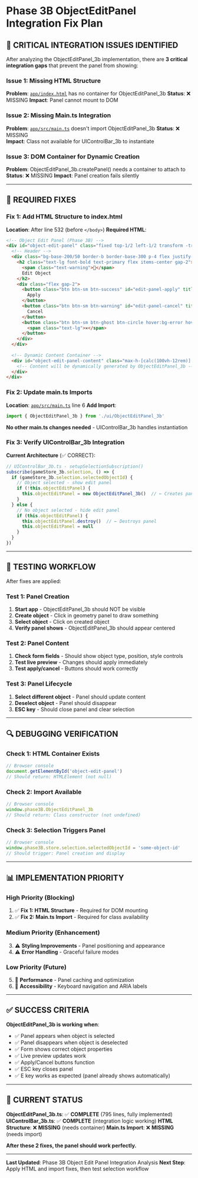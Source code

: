 # Phase 3B ObjectEditPanel Integration Fix Plan

## 🚨 **CRITICAL INTEGRATION ISSUES IDENTIFIED**

After analyzing the ObjectEditPanel_3b implementation, there are **3 critical integration gaps** that prevent the panel from showing:

### **Issue 1: Missing HTML Structure**
**Problem**: [`app/index.html`](app/index.html) has no container for ObjectEditPanel_3b
**Status**: ❌ MISSING
**Impact**: Panel cannot mount to DOM

### **Issue 2: Missing Main.ts Integration** 
**Problem**: [`app/src/main.ts`](app/src/main.ts) doesn't import ObjectEditPanel_3b
**Status**: ❌ MISSING  
**Impact**: Class not available for UIControlBar_3b to instantiate

### **Issue 3: DOM Container for Dynamic Creation**
**Problem**: ObjectEditPanel_3b.createPanel() needs a container to attach to
**Status**: ❌ MISSING
**Impact**: Panel creation fails silently

---

## 🔧 **REQUIRED FIXES**

### **Fix 1: Add HTML Structure to index.html**

**Location**: After line 532 (before `</body>`)
**Required HTML**:
```html
<!-- Object Edit Panel (Phase 3B) -->
<div id="object-edit-panel" class="fixed top-1/2 left-1/2 transform -translate-x-1/2 -translate-y-1/2 w-96 max-h-[calc(100vh-4rem)] bg-base-100/95 backdrop-blur-md border border-base-300 rounded-xl shadow-2xl z-50 overflow-hidden animate-fade-in" style="display: none;">
  <!-- Header -->
  <div class="bg-base-200/50 border-b border-base-300 p-4 flex justify-between items-center">
    <h2 class="text-lg font-bold text-primary flex items-center gap-2">
      <span class="text-warning">📝</span>
      Edit Object
    </h2>
    <div class="flex gap-2">
      <button class="btn btn-sm btn-success" id="edit-panel-apply" title="Apply Changes">
        Apply
      </button>
      <button class="btn btn-sm btn-warning" id="edit-panel-cancel" title="Cancel Changes">
        Cancel
      </button>
      <button class="btn btn-sm btn-ghost btn-circle hover:bg-error hover:text-white transition-colors" id="edit-panel-close" title="Close Panel">
        <span class="text-lg">✕</span>
      </button>
    </div>
  </div>
  
  <!-- Dynamic Content Container -->
  <div id="object-edit-panel-content" class="max-h-[calc(100vh-12rem)] overflow-y-auto custom-scrollbar p-4">
    <!-- Content will be dynamically generated by ObjectEditPanel_3b -->
  </div>
</div>
```

### **Fix 2: Update main.ts Imports**

**Location**: [`app/src/main.ts`](app/src/main.ts) line 6
**Add Import**:
```typescript
import { ObjectEditPanel_3b } from './ui/ObjectEditPanel_3b'
```

**No other main.ts changes needed** - UIControlBar_3b handles instantiation

### **Fix 3: Verify UIControlBar_3b Integration**

**Current Architecture** (✅ CORRECT):
```typescript
// UIControlBar_3b.ts - setupSelectionSubscription()
subscribe(gameStore_3b.selection, () => {
  if (gameStore_3b.selection.selectedObjectId) {
    // Object selected - show edit panel
    if (!this.objectEditPanel) {
      this.objectEditPanel = new ObjectEditPanel_3b()  // ← Creates panel
    }
  } else {
    // No object selected - hide edit panel
    if (this.objectEditPanel) {
      this.objectEditPanel.destroy()  // ← Destroys panel
      this.objectEditPanel = null
    }
  }
})
```

---

## 🎯 **TESTING WORKFLOW**

After fixes are applied:

### **Test 1: Panel Creation**
1. **Start app** - ObjectEditPanel_3b should NOT be visible
2. **Create object** - Click in geometry panel to draw something
3. **Select object** - Click on created object
4. **Verify panel shows** - ObjectEditPanel_3b should appear centered

### **Test 2: Panel Content**
1. **Check form fields** - Should show object type, position, style controls
2. **Test live preview** - Changes should apply immediately
3. **Test apply/cancel** - Buttons should work correctly

### **Test 3: Panel Lifecycle**
1. **Select different object** - Panel should update content
2. **Deselect object** - Panel should disappear
3. **ESC key** - Should close panel and clear selection

---

## 🔍 **DEBUGGING VERIFICATION**

### **Check 1: HTML Container Exists**
```javascript
// Browser console
document.getElementById('object-edit-panel')
// Should return: HTMLElement (not null)
```

### **Check 2: Import Available**
```javascript
// Browser console  
window.phase3B.ObjectEditPanel_3b
// Should return: Class constructor (not undefined)
```

### **Check 3: Selection Triggers Panel**
```javascript
// Browser console
window.phase3B.store.selection.selectedObjectId = 'some-object-id'
// Should trigger: Panel creation and display
```

---

## 📊 **IMPLEMENTATION PRIORITY**

### **High Priority (Blocking)**
1. ✅ **Fix 1: HTML Structure** - Required for DOM mounting
2. ✅ **Fix 2: Main.ts Import** - Required for class availability

### **Medium Priority (Enhancement)**
3. ⚠️ **Styling Improvements** - Panel positioning and appearance
4. ⚠️ **Error Handling** - Graceful failure modes

### **Low Priority (Future)**
5. 🔄 **Performance** - Panel caching and optimization
6. 🔄 **Accessibility** - Keyboard navigation and ARIA labels

---

## ✅ **SUCCESS CRITERIA**

**ObjectEditPanel_3b is working when**:
- ✅ Panel appears when object is selected
- ✅ Panel disappears when object is deselected  
- ✅ Form shows correct object properties
- ✅ Live preview updates work
- ✅ Apply/Cancel buttons function
- ✅ ESC key closes panel
- ✅ E key works as expected (panel already shows automatically)

---

## 🎯 **CURRENT STATUS**

**ObjectEditPanel_3b.ts**: ✅ **COMPLETE** (795 lines, fully implemented)
**UIControlBar_3b.ts**: ✅ **COMPLETE** (integration logic working)
**HTML Structure**: ❌ **MISSING** (needs container)
**Main.ts Import**: ❌ **MISSING** (needs import)

**After these 2 fixes, the panel should work perfectly.**

---

**Last Updated**: Phase 3B Object Edit Panel Integration Analysis
**Next Step**: Apply HTML and import fixes, then test selection workflow